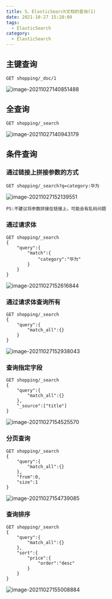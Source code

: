 ```yaml
---
title: 5、ElasticSearch文档的查询(1)
date: 2021-10-27 15:28:09
tags:
  - ElasticSearch
category:
  - ElasticSearch
---
```


## 主键查询

```http
GET shopping/_doc/1
```

![image-20211027140851488](https://blog-pic-project.oss-cn-hangzhou.aliyuncs.com/img/image-20211027140851488.png)

## 全查询

```http
GET shopping/_search
```

![image-20211027140943179](https://blog-pic-project.oss-cn-hangzhou.aliyuncs.com/img/image-20211027140943179.png)

## 条件查询

### 通过链接上拼接参数的方式

```http
GET shopping/_search?q=category:华为
```

![image-20211027152139551](https://blog-pic-project.oss-cn-hangzhou.aliyuncs.com/img/image-20211027152139551.png)

`PS:不建议将参数拼接在链接上，可能会有乱码问题`

### 通过请求体

```http
GET shopping/_search
{
	"query":{
		"match":{
			"category":"华为"
		}
	}
}
```

![image-20211027152616844](https://blog-pic-project.oss-cn-hangzhou.aliyuncs.com/img/image-20211027152616844.png)

### 通过请求体查询所有

```http
GET shopping/_search
{
	"query":{
		"match_all":{}
	}
}
```

![image-20211027152938043](https://blog-pic-project.oss-cn-hangzhou.aliyuncs.com/img/image-20211027152938043.png)

### 查询指定字段

```http
GET shopping/_search
{
	"query":{
		"match_all":{}
	},
	"_source":["title"]
}
```

![image-20211027154525570](https://blog-pic-project.oss-cn-hangzhou.aliyuncs.com/img/image-20211027154525570.png)

### 分页查询

```http
GET shopping/_search
{
	"query":{
		"match_all":{}
	},
	"from":0,
	"size":1
}
```

![image-20211027154739085](https://blog-pic-project.oss-cn-hangzhou.aliyuncs.com/img/image-20211027154739085.png)

### 查询排序

```http
GET shopping/_search
{
	"query":{
		"match_all":{}
	},
	"sort":{
		"price":{
			"order":"desc"
		}
	}
}
```

![image-20211027155008884](https://blog-pic-project.oss-cn-hangzhou.aliyuncs.com/img/image-20211027155008884.png)

